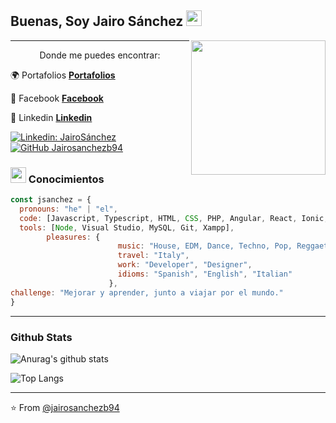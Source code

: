 <h2> Buenas, Soy Jairo Sánchez <img src="https://media.giphy.com/media/du3J3cXyzhj75IOgvA/giphy.gif" width="25"></h2>

<img align='right' src="https://media.giphy.com/media/26xBwdIuRJiAIqHwA/giphy.gif" width="215">

---

<div align="center">Donde me puedes encontrar:</div>

:earth_africa: Portafolios **[Portafolios](https://jairosanchezb94.github.io/Portafolio-2/)**

:book: Facebook **[Facebook](https://www.facebook.com/jairosanh)**

:blue_heart: Linkedin **[Linkedin](https://www.linkedin.com/in/jairo-s%C3%A1nchez-64416a12b/)**


[![Linkedin: JairoSánchez](https://img.shields.io/badge/-jairosanchez-blue?style=flat-square&logo=Linkedin&logoColor=white&link=https://www.linkedin.com/in/jairo-s%C3%A1nchez-malaga/)](https://www.linkedin.com/in/jairo-s%C3%A1nchez-malaga/)
[![GitHub Jairosanchezb94](https://img.shields.io/github/followers/jairosanchezb94?label=follow&style=social)](https://github.com/jairosanchezb94)


### <img src="https://media.giphy.com/media/Pm9uJ1OHELY5WEMx4M/giphy.gif" width="25"> Conocimientos  

```javascript
const jsanchez = {
  pronouns: "he" | "el",
  code: [Javascript, Typescript, HTML, CSS, PHP, Angular, React, Ionic, Java],
  tools: [Node, Visual Studio, MySQL, Git, Xampp],
        pleasures: {
                        music: "House, EDM, Dance, Techno, Pop, Reggaeton",
                        travel: "Italy",
                        work: "Developer", "Designer",
                        idioms: "Spanish", "English", "Italian"
                      },
challenge: "Mejorar y aprender, junto a viajar por el mundo."
}
```

---

### Github Stats

![Anurag's github stats](https://github-readme-stats.vercel.app/api?username=jairosanchezb94)

![Top Langs](https://github-readme-stats.vercel.app/api/top-langs/?username=jairosanchezb94&layout=compact)

---

⭐️ From [@jairosanchezb94](https://github.com/jairosanchezb94)
